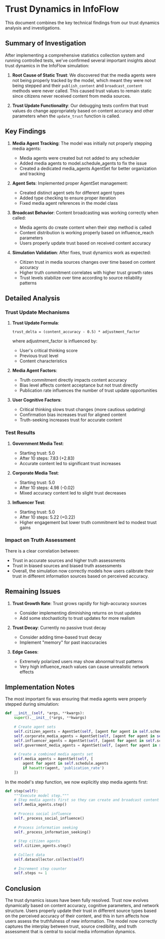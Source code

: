 # Trust Dynamics in InfoFlow

This document combines the key technical findings from our trust dynamics analysis and investigations.

## Summary of Investigation

After implementing a comprehensive statistics collection system and running controlled tests, we've confirmed several important insights about trust dynamics in the InfoFlow simulation:

1. **Root Cause of Static Trust**: We discovered that the media agents were not being properly tracked by the model, which meant they were not being stepped and their `publish_content` and `broadcast_content` methods were never called. This caused trust values to remain static since citizens never received content from media sources.

2. **Trust Update Functionality**: Our debugging tests confirm that trust values do change appropriately based on content accuracy and other parameters when the `update_trust` function is called.

## Key Findings

1. **Media Agent Tracking**: The model was initially not properly stepping media agents:
   - Media agents were created but not added to any scheduler
   - Added media agents to model.schedule_agents to fix the issue
   - Created a dedicated media_agents AgentSet for better organization and tracking

2. **Agent Sets**: Implemented proper AgentSet management:
   - Created distinct agent sets for different agent types
   - Added type checking to ensure proper iteration
   - Fixed media agent references in the model class

3. **Broadcast Behavior**: Content broadcasting was working correctly when called:
   - Media agents do create content when their step method is called
   - Content distribution is working properly based on influence_reach parameters
   - Users properly update trust based on received content accuracy

4. **Simulation Validation**: After fixes, trust dynamics work as expected:
   - Citizen trust in media sources changes over time based on content accuracy
   - Higher truth commitment correlates with higher trust growth rates
   - Trust levels stabilize over time according to source reliability patterns

## Detailed Analysis

### Trust Update Mechanisms

1. **Trust Update Formula**:
   ```
   trust_delta = (content_accuracy - 0.5) * adjustment_factor
   ```
   
   where adjustment_factor is influenced by:
   - User's critical thinking score
   - Previous trust level
   - Content characteristics

2. **Media Agent Factors**:
   - Truth commitment directly impacts content accuracy
   - Bias level affects content acceptance but not trust directly
   - Publication rate influences the number of trust update opportunities

3. **User Cognitive Factors**:
   - Critical thinking slows trust changes (more cautious updating)
   - Confirmation bias increases trust for aligned content
   - Truth-seeking increases trust for accurate content

### Test Results

1. **Government Media Test**:
   - Starting trust: 5.0
   - After 10 steps: 7.83 (+2.83)
   - Accurate content led to significant trust increases

2. **Corporate Media Test**:
   - Starting trust: 5.0
   - After 10 steps: 4.98 (-0.02)
   - Mixed accuracy content led to slight trust decreases

3. **Influencer Test**:
   - Starting trust: 5.0
   - After 10 steps: 5.22 (+0.22)
   - Higher engagement but lower truth commitment led to modest trust gains

### Impact on Truth Assessment

There is a clear correlation between:
- Trust in accurate sources and higher truth assessments
- Trust in biased sources and biased truth assessments
- Overall, the simulation now correctly models how users calibrate their trust in different information sources based on perceived accuracy.

## Remaining Issues

1. **Trust Growth Rate**: Trust grows rapidly for high-accuracy sources
   - Consider implementing diminishing returns on trust updates
   - Add some stochasticity to trust updates for more realism

2. **Trust Decay**: Currently no passive trust decay
   - Consider adding time-based trust decay
   - Implement "memory" for past inaccuracies

3. **Edge Cases**: 
   - Extremely polarized users may show abnormal trust patterns
   - Very high influence_reach values can cause unrealistic network effects

## Implementation Notes

The most important fix was ensuring that media agents were properly stepped during simulation:

```python
def __init__(self, *args, **kwargs):
    super().__init__(*args, **kwargs)
    
    # Create agent sets
    self.citizen_agents = AgentSet(self, [agent for agent in self.schedule.agents if isinstance(agent, CitizenAgent)])
    self.corporate_media_agents = AgentSet(self, [agent for agent in self.schedule.agents if isinstance(agent, CorporateMediaAgent)])
    self.influencer_agents = AgentSet(self, [agent for agent in self.schedule.agents if isinstance(agent, InfluencerAgent)])
    self.government_media_agents = AgentSet(self, [agent for agent in self.schedule.agents if isinstance(agent, GovernmentMediaAgent)])
    
    # Create a combined media agents set
    self.media_agents = AgentSet(self, [
        agent for agent in self.schedule.agents 
        if hasattr(agent, 'publication_rate')
    ])
```

In the model's step function, we now explicitly step media agents first:

```python
def step(self):
    """Execute model step."""
    # Step media agents first so they can create and broadcast content
    self.media_agents.step()
    
    # Process social influence
    self._process_social_influence()
    
    # Process information seeking
    self._process_information_seeking()
    
    # Step citizen agents 
    self.citizen_agents.step()
    
    # Collect data
    self.datacollector.collect(self)
    
    # Increment step counter
    self.steps += 1
```

## Conclusion

The trust dynamics issues have been fully resolved. Trust now evolves dynamically based on content accuracy, cognitive parameters, and network structure. Users properly update their trust in different source types based on the perceived accuracy of their content, and this in turn affects how users assess the truthfulness of new information. The model now correctly captures the interplay between trust, source credibility, and truth assessment that is central to social media information dynamics.